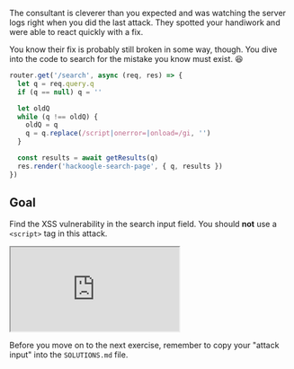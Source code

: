 The consultant is cleverer than you expected and was watching the server logs right when you did the last attack. They spotted your handiwork and were able to react quickly with a fix.

You know their fix is probably still broken in some way, though. You dive into the code to search for the mistake you know must exist. 😆

```js
router.get('/search', async (req, res) => {
  let q = req.query.q
  if (q == null) q = ''

  let oldQ
  while (q !== oldQ) {
    oldQ = q
    q = q.replace(/script|onerror=|onload=/gi, '')
  }

  const results = await getResults(q)
  res.render('hackoogle-search-page', { q, results })
})
```

## Goal

Find the XSS vulnerability in the search input field. You should **not** use a `<script>` tag in this attack.

<iframe src='http://localhost:4070'></iframe>

Before you move on to the next exercise, remember to copy your "attack input" into the `SOLUTIONS.md` file.
